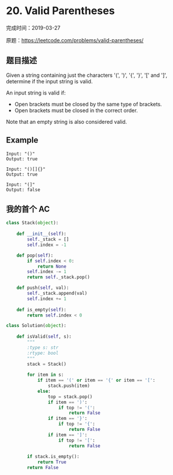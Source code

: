 # 20. Valid Parentheses

完成时间：2019-03-27

原题：https://leetcode.com/problems/valid-parentheses/

## 题目描述

Given a string containing just the characters '(', ')', '{', '}', '[' and ']', determine if the input string is valid.

An input string is valid if:
- Open brackets must be closed by the same type of brackets.
- Open brackets must be closed in the correct order.

Note that an empty string is also considered valid.

## Example

```
Input: "()"
Output: true
```

```
Input: "()[]{}"
Output: true
```

```
Input: "(]"
Output: false
```

## 我的首个 AC
```python
class Stack(object):
   
    def __init__(self):
        self._stack = []
        self.index = -1

    def pop(self):
        if self.index < 0:
            return None
        self.index -= 1
        return self._stack.pop()

    def push(self, val):
        self._stack.append(val)
        self.index += 1
    
    def is_empty(self):
        return self.index < 0

class Solution(object):
    
    def isValid(self, s):
        """
        :type s: str
        :rtype: bool
        """
        stack = Stack()
        
        for item in s:
            if item == '(' or item == '{' or item == '[':
                stack.push(item)
            else:
                top = stack.pop()
                if item == ')':
                    if top != '(':
                        return False
                if item == '}':
                    if top != '{':
                        return False
                if item == ']':
                    if top != '[':
                        return False
        
        if stack.is_empty():
            return True
        return False
```